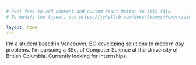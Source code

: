 ```yaml
---
# Feel free to add content and custom Front Matter to this file.
# To modify the layout, see https://jekyllrb.com/docs/themes/#overriding-theme-defaults

layout: home
---
```


I'm a student based in Vancouver, BC developing
solutions to modern day problems. I'm pursuing a BSc. of Computer
Science at the University of British Columbia. Currently looking for
internships.
